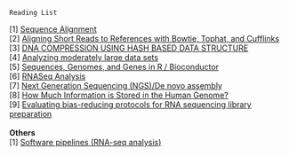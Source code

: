 ```
Reading List
```
[1] <a href="http://www.bioinformatics.org/wiki/Sequence_alignment">Sequence Alignment</a><br>
[2] <a href="https://umbc.rnet.missouri.edu/resources/RunTheTuxedoSuite.html">Aligning Short Reads to References with Bowtie, Tophat, and Cufflinks</a><br>
[3] <a href="https://www.google.co.in/url?sa=t&rct=j&q=&esrc=s&source=web&cd=3&cad=rja&uact=8&ved=0CCQQFjAC&url=http%3A%2F%2Fcsjournals.com%2FIJITKM%2FPDF%25203-1%2F42.pdf&ei=SDKFVfPkLsfpUtqIgMgB&usg=AFQjCNFg57d1KhCAhKVthOHlKqp7RK9eQA&sig2=uvQzXj9Jvhytz-ikAHarSw&bvm=bv.96339352,d.d24">DNA COMPRESSION USING HASH BASED DATA STRUCTURE</a><br>
[4] <a href="https://www.google.co.in/url?sa=t&rct=j&q=&esrc=s&source=web&cd=8&cad=rja&uact=8&ved=0CFgQFjAH&url=http%3A%2F%2Ffaculty.washington.edu%2Ftlumley%2Ftutorials%2Fuser-biglm.pdf&ei=vIKFVcDBEYzfUfyQoogB&usg=AFQjCNGNvHgT0QRx7xvsT6rU3sS0J6SxTw&sig2=cHogRU3-mcQJ_-jFs1CUzg&bvm=bv.96339352,d.d24">Analyzing moderately large data sets</a><br>
[5] <a href="https://www.ebi.ac.uk/training/sites/ebi.ac.uk.training/files/materials/2013/131021_HTS/genesandgenomes.pdf">Sequences, Genomes, and Genes in R / Bioconductor</a><br>
[6] <a href="http://www.bioconductor.org/help/course-materials/2014/SeattleFeb2014/RNASeq.pdf">RNASeq Analysis</a><br>
[7] <a href="https://en.wikibooks.org/wiki/Next_Generation_Sequencing_(NGS)/De_novo_assembly">Next Generation Sequencing (NGS)/De novo assembly</a><br>
[8] <a href="http://bitesizebio.com/8378/how-much-information-is-stored-in-the-human-genome/">How Much Information is Stored in the Human Genome?</a><br>
[9] <a href="http://www.biomedcentral.com/1471-2164/15/569">Evaluating bias-reducing protocols for RNA sequencing library preparation</a><br>
<br>
<b>Others</b><br>
[1] <a href="http://omictools.com/software-pipelines-c226-p1.html">Software pipelines (RNA-seq analysis)</a><br>